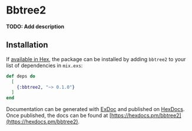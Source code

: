 # Bbtree2

**TODO: Add description**

## Installation

If [available in Hex](https://hex.pm/docs/publish), the package can be installed
by adding `bbtree2` to your list of dependencies in `mix.exs`:

```elixir
def deps do
  [
    {:bbtree2, "~> 0.1.0"}
  ]
end
```

Documentation can be generated with [ExDoc](https://github.com/elixir-lang/ex_doc)
and published on [HexDocs](https://hexdocs.pm). Once published, the docs can
be found at [https://hexdocs.pm/bbtree2](https://hexdocs.pm/bbtree2).

